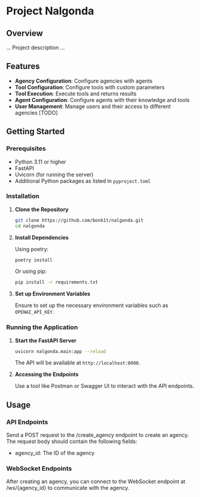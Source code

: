 # Project Nalgonda

## Overview

... Project description ...

## Features

- **Agency Configuration**: Configure agencies with agents
- **Tool Configuration**: Configure tools with custom parameters
- **Tool Execution**: Execute tools and returns results
- **Agent Configuration**: Configure agents with their knowledge and tools
- **User Management**: Manage users and their access to different agencies [TODO]

## Getting Started

### Prerequisites

- Python 3.11 or higher
- FastAPI
- Uvicorn (for running the server)
- Additional Python packages as listed in `pyproject.toml`

### Installation

1. **Clone the Repository**

   ```sh
   git clone https://github.com/bonk1t/nalgonda.git
   cd nalgonda
   ```

2. **Install Dependencies**

   Using poetry:

   ```sh
   poetry install
   ```

   Or using pip:

   ```sh
   pip install -r requirements.txt
   ```

3. **Set up Environment Variables**

   Ensure to set up the necessary environment variables such as `OPENAI_API_KEY`.

### Running the Application

1. **Start the FastAPI Server**

   ```sh
   uvicorn nalgonda.main:app --reload
   ```

   The API will be available at `http://localhost:8000`.

2. **Accessing the Endpoints**

   Use a tool like Postman or Swagger UI to interact with the API endpoints.

## Usage

### API Endpoints
Send a POST request to the /create_agency endpoint to create an agency. The request body should contain the following fields:
- agency_id: The ID of the agency

### WebSocket Endpoints
After creating an agency, you can connect to the WebSocket endpoint at /ws/{agency_id} to communicate with the agency.
